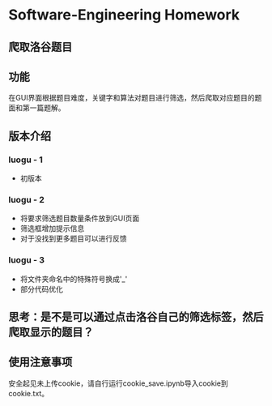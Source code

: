 # Software-Engineering Homework
## 爬取洛谷题目
## 功能
在GUI界面根据题目难度，关键字和算法对题目进行筛选，然后爬取对应题目的题面和第一篇题解。
## 版本介绍
### luogu - 1
- 初版本
### luogu - 2
- 将要求筛选题目数量条件放到GUI页面
- 筛选框增加提示信息
- 对于没找到更多题目可以进行反馈
### luogu - 3
- 将文件夹命名中的特殊符号换成'_'
- 部分代码优化
## 思考：是不是可以通过点击洛谷自己的筛选标签，然后爬取显示的题目？
## 使用注意事项
安全起见未上传cookie，请自行运行cookie_save.ipynb导入cookie到cookie.txt。

